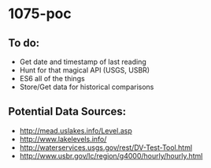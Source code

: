 # 1075-poc

## To do:
- Get date and timestamp of last reading
- Hunt for that magical API (USGS, USBR)
- ES6 all of the things
- Store/Get data for historical comparisons

## Potential Data Sources:
- http://mead.uslakes.info/Level.asp
- http://www.lakelevels.info/
- http://waterservices.usgs.gov/rest/DV-Test-Tool.html
- http://www.usbr.gov/lc/region/g4000/hourly/hourly.html
